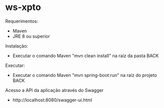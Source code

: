 # ws-xpto


Requerimentos:
- Maven
- JRE 8 ou superior

Instalação:
- Executar o comando Maven "mvn clean install" na raíz da pasta BACK

Executar:
- Executar o comando Maven "mvn spring-boot:run" na raíz do projeto BACK

Acesso a API da aplicação através do Swagger
-  http://localhost:8080/swagger-ui.html
